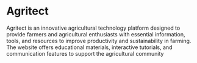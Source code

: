 # Agritect
Agritect is an innovative agricultural technology platform designed to provide farmers and agricultural enthusiasts with essential information, tools, and resources to improve productivity and sustainability in farming. The website offers educational materials, interactive tutorials, and communication features to support the agricultural community
